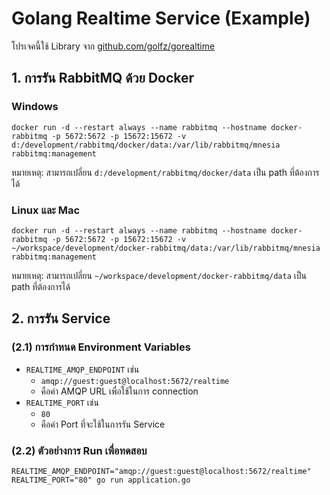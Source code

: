 # Golang Realtime Service (Example)

โปรเจคนี้ใช้ Library จาก [github.com/golfz/gorealtime](https://github.com/golfz/gorealtime)

## 1. การรัน RabbitMQ ด้วย Docker

### Windows

```shell
docker run -d --restart always --name rabbitmq --hostname docker-rabbitmq -p 5672:5672 -p 15672:15672 -v d:/development/rabbitmq/docker/data:/var/lib/rabbitmq/mnesia rabbitmq:management
```

หมายเหตุ: สามารถเปลี่ยน `d:/development/rabbitmq/docker/data` เป็น path ที่ต้องการได้

### Linux และ Mac

```shell
docker run -d --restart always --name rabbitmq --hostname docker-rabbitmq -p 5672:5672 -p 15672:15672 -v ~/workspace/development/docker-rabbitmq/data:/var/lib/rabbitmq/mnesia rabbitmq:management
```

หมายเหตุ: สามารถเปลี่ยน `~/workspace/development/docker-rabbitmq/data` เป็น path ที่ต้องการได้

## 2. การรัน Service

### (2.1) การกำหนด Environment Variables

- `REALTIME_AMQP_ENDPOINT` เช่น
    - `amqp://guest:guest@localhost:5672/realtime`
    - คือค่า AMQP URL เพื่อใช้ในการ connection
- `REALTIME_PORT` เช่น
    - `80`
    - คือค่า Port ที่จะใช้ในการรัน Service

### (2.2) ตัวอย่างการ Run เพื่อทดสอบ

```shell
REALTIME_AMQP_ENDPOINT="amqp://guest:guest@localhost:5672/realtime" REALTIME_PORT="80" go run application.go
```
